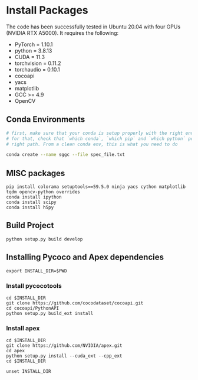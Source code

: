 # Install Packages

The code has been successfully tested in Ubuntu 20.04 with four GPUs (NVIDIA RTX A5000). It requires the following:
- PyTorch = 1.10.1 
- python = 3.8.13
- CUDA = 11.3
- torchvision = 0.11.2
- torchaudio = 0.10.1
- cocoapi
- yacs
- matplotlib
- GCC >= 4.9
- OpenCV

## Conda Environments

``` bash
# first, make sure that your conda is setup properly with the right environment
# for that, check that `which conda`, `which pip` and `which python` points to the
# right path. From a clean conda env, this is what you need to do

conda create --name sggc --file spec_file.txt
```

## MISC packages
```
pip install colorama setuptools==59.5.0 ninja yacs cython matplotlib tqdm opencv-python overrides
conda install ipython
conda install scipy
conda install h5py
```

## Build Project
```
python setup.py build develop
```


## Installing Pycoco and Apex dependencies 
```
export INSTALL_DIR=$PWD
```

### Install pycocotools
```
cd $INSTALL_DIR
git clone https://github.com/cocodataset/cocoapi.git
cd cocoapi/PythonAPI
python setup.py build_ext install
```

### Install apex
```
cd $INSTALL_DIR
git clone https://github.com/NVIDIA/apex.git
cd apex
python setup.py install --cuda_ext --cpp_ext
cd $INSTALL_DIR
```

```
unset INSTALL_DIR
```



